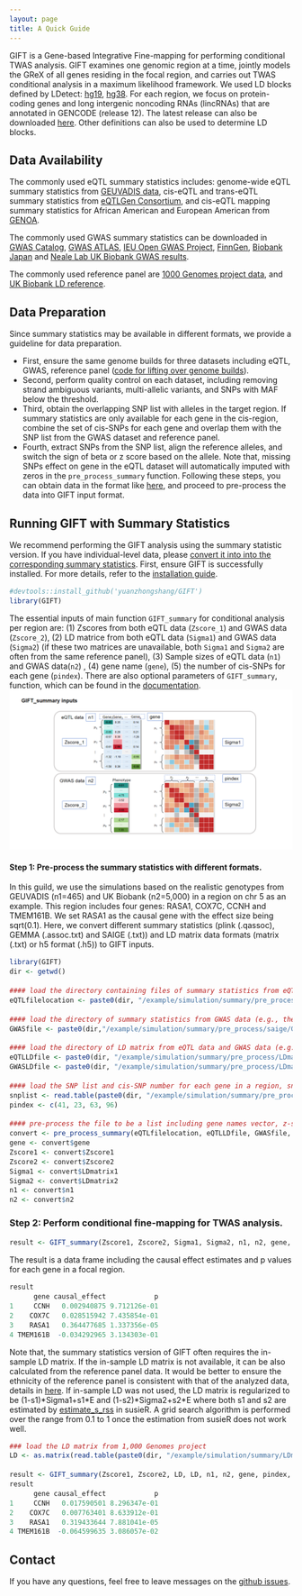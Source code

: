 ```yaml
---
layout: page
title: A Quick Guide
---
```


GIFT is a Gene-based Integrative Fine-mapping for performing conditional TWAS analysis. GIFT examines one genomic region at a time, jointly models the GReX of all genes residing in the focal region, and carries out TWAS conditional analysis in a maximum likelihood framework. We used LD blocks defined by LDetect: [hg19](https://github.com/yuanzhongshang/GIFT/tree/main/reproduce/LDetect), [hg38](https://github.com/mancusolab/ma-focus/tree/master/pyfocus/data/ld_blocks). For each region, we focus on protein-coding genes and long intergenic noncoding RNAs (lincRNAs) that are annotated in GENCODE (release 12). The latest release can also be downloaded [here](https://www.gencodegenes.org/human/). Other definitions can also be used to determine LD blocks. 

Data Availability
-------------------
The commonly used eQTL summary statistics includes: genome-wide eQTL summary statistics from [GEUVADIS data](https://www.dropbox.com/scl/fo/4nqcmkblerspfmva5stwf/ANHZU_kX2AlveEEbx9DKbZU?rlkey=qjcxprlk83t7pw8ka2ne2v4w9&dl=0), cis-eQTL and trans-eQTL summary statistics from [eQTLGen Consortium](https://www.eqtlgen.org/phase1.html), and cis-eQTL mapping summary statistics for African American and European American from [GENOA](https://xiangzhou.github.io/resources/).

The commonly used GWAS summary statistics can be downloaded in [GWAS Catalog](https://www.ebi.ac.uk/gwas/), [GWAS ATLAS](https://atlas.ctglab.nl/), [IEU Open GWAS Project](https://gwas.mrcieu.ac.uk/), [FinnGen](https://www.finngen.fi/en/access_results), [Biobank Japan](https://pheweb.jp/) and [Neale Lab UK Biobank GWAS results](https://www.nealelab.is/uk-biobank).

The commonly used reference panel are [1000 Genomes project data](https://ftp.1000genomes.ebi.ac.uk/vol1/ftp/release/20130502), and [UK Biobank LD reference](https://uchicago.app.box.com/s/jqocacd2fulskmhoqnasrknbt59x3xkn).

Data Preparation
-------------------
Since summary statistics may be available in different formats, we provide a guideline for data preparation. 
  * First, ensure the same genome builds for three datasets including eQTL, GWAS, reference panel ([code for lifting over genome builds](https://github.com/yuanzhongshang/GIFT/issues/12)).
  * Second, perform quality control on each dataset, including removing strand ambiguous variants, multi-allelic variants, and SNPs with MAF below the threshold.
  * Third, obtain the overlapping SNP list with alleles in the target region. If summary statistics are only available for each gene in the cis-region, combine the set of cis-SNPs for each gene and overlap them with the SNP list from the GWAS dataset and reference panel.
  * Fourth, extract SNPs from the SNP list, align the reference alleles, and switch the sign of beta or z score based on the allele. Note that, missing SNPs effect on gene in the eQTL dataset will automatically imputed with zeros in the `pre_process_summary` function. 
Following these steps, you can obtain data in the format like [here](https://yuanzhongshang.github.io/GIFT/documentation/03_data.html#gift-using-summary-statistics-as-input), and proceed to pre-process the data into GIFT input format.

Running GIFT with Summary Statistics
-------------------
We recommend performing the GIFT analysis using the summary statistic version. If you have individual-level data, please [convert it into into the corresponding summary statistics](https://yuanzhongshang.github.io/GIFT/documentation/05_analysis_reproduce.html#convert-the-individual-level-data-into-the-summary-statistics). First, ensure GIFT is successfully installed. For more details, refer to the [installation guide](https://yuanzhongshang.github.io/GIFT/documentation/02_installation.html).
```r
#devtools::install_github('yuanzhongshang/GIFT')
library(GIFT)
```
The essential inputs of main function `GIFT_summary` for conditional analysis per region are: (1) Zscores from both eQTL data (`Zscore_1`) and GWAS data (`Zscore_2`), (2) LD matrice from both eQTL data (`Sigma1`) and GWAS data (`Sigma2`) (if these two matrices are unavailable, both `Sigma1` and `Sigma2` are often from the same reference panel), (3) Sample sizes of eQTL data (`n1`) and GWAS data(`n2`) , (4) gene name (`gene`), (5) the number of cis-SNPs for each gene (`pindex`). There are also optional parameters of `GIFT_summary`, function, which can be found in the [documentation](https://yuanzhongshang.github.io/GIFT/documentation/04_GIFT_Example.html#gift-using-summary-statistics-as-input). 
![GIFT\_pipeline](GIFT_summary_inputs.png)

#### Step 1: Pre-process the summary statistics with different formats.
In this guild, we use the simulations based on the realistic genotypes from GEUVADIS (n1=465) and UK Biobank (n2=5,000) in a region on chr 5 as an example. This region includes four genes: RASA1, COX7C, CCNH and TMEM161B. We set RASA1 as the causal gene with the effect size being sqrt(0.1). Here, we convert different summary statistics (plink (.qassoc), GEMMA (.assoc.txt) and SAIGE (.txt)) and LD matrix data formats (matrix (.txt) or h5 format (.h5)) to GIFT inputs. 
```r
library(GIFT)
dir <- getwd()

#### load the directory containing files of summary statistics from eQTL data only (e.g., the SAIGE output)
eQTLfilelocation <- paste0(dir, "/example/simulation/summary/pre_process/saige/eQTL")

#### load the directory of summary statistics from GWAS data (e.g., the SAIGE output)
GWASfile <- paste0(dir,"/example/simulation/summary/pre_process/saige/GWAS.txt")

#### load the directory of LD matrix from eQTL data and GWAS data (e.g., a long format: h5 format)
eQTLLDfile <- paste0(dir, "/example/simulation/summary/pre_process/LDmatrix1.h5")
GWASLDfile <- paste0(dir, "/example/simulation/summary/pre_process/LDmatrix2.h5")

#### load the SNP list and cis-SNP number for each gene in a region, snplist is the (p1+p2+…+pk) vector for stacked cis-SNPs of each gene.
snplist <- read.table(paste0(dir, "/example/simulation/summary/pre_process/snplist.txt"))$V1
pindex <- c(41, 23, 63, 96)

#### pre-process the file to be a list including gene names vector, z-score matrix and LD matrix of eQTL data and GWAS data
convert <- pre_process_summary(eQTLfilelocation, eQTLLDfile, GWASfile, GWASLDfile, snplist, pindex)
gene <- convert$gene
Zscore1 <- convert$Zscore1
Zscore2 <- convert$Zscore2
Sigma1 <- convert$LDmatrix1
Sigma2 <- convert$LDmatrix2
n1 <- convert$n1
n2 <- convert$n2
```

### Step 2: Perform conditional fine-mapping for TWAS analysis.
```r
result <- GIFT_summary(Zscore1, Zscore2, Sigma1, Sigma2, n1, n2, gene, pindex, R=NULL, maxiter=100, tol=1e-3, pleio=0, ncores=1, in_sample_LD=T, filter=T, split=5)
```
The result is a data frame including the causal effect estimates and p values for each gene in a focal region. 
```r
result
      gene causal_effect            p
1     CCNH   0.002940875 9.712126e-01
2    COX7C   0.028515942 7.435854e-01
3    RASA1   0.364477685 1.337356e-05
4 TMEM161B  -0.034292965 3.134303e-01
```
Note that, the summary statistics version of GIFT often requires the in-sample LD matrix. If the in-sample LD matrix is not available, it can be also calculated from the reference panel data. It would be better to ensure the ethnicity of the reference panel is consistent with that of the analyzed data, details in [here](https://yuanzhongshang.github.io/GIFT/documentation/06_Summary_statistic_issues.html). If in-sample LD was not used, the LD matrix is regularized to be (1-s1)\*Sigma1+s1\*E and (1-s2)\*Sigma2+s2\*E where both s1 and s2 are estimated by [estimate_s_rss](https://stephenslab.github.io/susieR/reference/estimate_s_rss.html) in susieR. A grid search algorithm is performed over the range from 0.1 to 1 once the estimation from susieR does not work well. 
```r
### load the LD matrix from 1,000 Genomes project
LD <- as.matrix(read.table(paste0(dir, "/example/simulation/summary/LDmatrix10000G.txt")))

result <- GIFT_summary(Zscore1, Zscore2, LD, LD, n1, n2, gene, pindex, R=NULL, maxiter=100, tol=1e-3, pleio=0, ncores=1, in_sample_LD=F, filter=T, split=5)
result
      gene causal_effect            p
1     CCNH   0.017590501 8.296347e-01
2    COX7C   0.007763401 8.633912e-01
3    RASA1   0.319433644 7.881041e-05
4 TMEM161B  -0.064599635 3.086057e-02
```

Contact
-------------------
If you have any questions, feel free to leave messages on the [github issues](https://github.com/yuanzhongshang/GIFT/issues).

